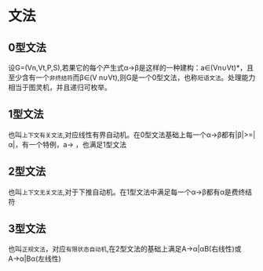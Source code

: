 # 文法
## 0型文法
设G=(Vn,Vt,P,S),若果它的每个产生式α→β是这样的一种建构：a∈(Vn∪Vt)*，且至少含有一个`非终结符`而β∈(V
n∪Vt),则G是一个0型文法，也称`短语文法`。处理能力相当于图灵机，并且递归可枚举。

## 1型文法
也叫`上下文有关文法`,对应线性有界自动机。在0型文法基础上每一个α→β都有|β|>=|α|，有一个特例，a→ ，也满足1型文法

## 2型文法
也叫`上下文无关文法`,对于下推自动机。在1型文法中满足每一个α→β都有α是费终结符

## 3型文法
也叫`正规文法`，对应`有限状态自动机`,在2型文法的基础上满足A→α|αB(右线性)或A→α|Bα(左线性)